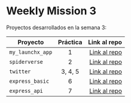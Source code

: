 # Weekly Mission 3

Proyectos desarrollados en la semana 3:

| Proyecto | Práctica | Link al repo |
| ------------- |:-------------:| -----:|
|`my_launchx_app`|1|[Link al repo](https://github.com/Karlabaltazar29/my_launchx_app)|
|`spiderverse`|2|[Link al repo](https://github.com/Karlabaltazar29/spiderverse)|
|`twitter`|3, 4, 5|[Link al repo](https://github.com/Karlabaltazar29/Twitter-)|
|`express_basic`|6|[Link al repo](https://github.com/Karlabaltazar29/express_basic)|
|`express_api`|7|[Link al repo](https://github.com/Karlabaltazar29/Express_API)|
